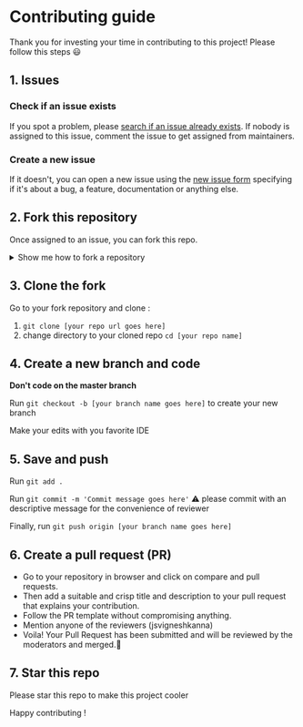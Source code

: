 # Contributing guide

Thank you for investing your time in contributing to this project!
Please follow this steps :smiley:

## 1. Issues

### Check if an issue exists

If you spot a problem, please [search if an issue already exists](https://github.com/jsvigneshkanna/tailwind_ui_components/issues). If nobody is assigned to this issue, comment the issue to get assigned from maintainers.

### Create a new issue

If it doesn't, you can open a new issue using the [new issue form](https://github.com/jsvigneshkanna/tailwind_ui_components/issues/new/choose) specifying if it's about a bug, a feature, documentation or anything else.


## 2. Fork this repository

Once assigned to an issue, you can fork this repo.

<details>
<summary>Show me how to fork a repository</summary>
Click the **Fork** button on the top right of this repository page

![screenshot of Fork button](https://docs.github.com/assets/cb-23088/images/help/repository/fork_button.png)

It will create a copy of this repository into your account. 

Select the owner for the forked repository
![GitHub example](https://docs.github.com/assets/cb-151543/images/help/repository/fork-choose-owner.png)

Choose to **copy only the master branch** and click **Create fork**
</details>


## 3. Clone the fork

Go to your fork repository and clone : 
1. `git clone [your repo url goes here]`
2. change directory to your cloned repo `cd [your repo name]`

## 4. Create a new branch and code

**Don't code on the master branch**

Run `git checkout -b [your branch name goes here]` to create your new branch

Make your edits with you favorite IDE

## 5. Save and push

Run `git add .`

Run `git commit -m 'Commit message goes here'` :warning: please commit with an descriptive message for the convenience of reviewer

Finally, run `git push origin [your branch name goes here]`

## 6. Create a pull request (PR)

- Go to your repository in browser and click on compare and pull requests. 
- Then add a suitable and crisp title and description to your pull request that explains your contribution.
- Follow the PR template without compromising anything.
- Mention anyone of the reviewers (jsvigneshkanna)
- Voila! Your Pull Request has been submitted and will be reviewed by the moderators and merged.🥳

## 7. Star this repo

Please star this repo to make this project cooler

Happy contributing !
